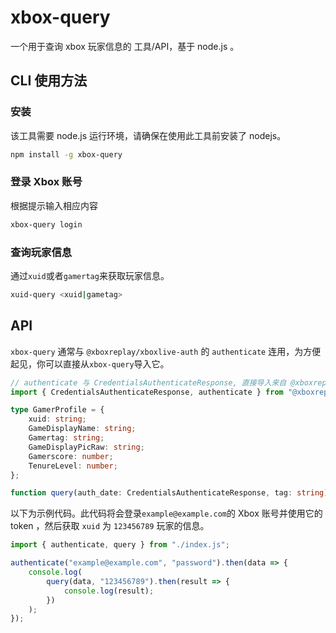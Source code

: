 # xbox-query

一个用于查询 xbox 玩家信息的 工具/API，基于 node.js 。

## CLI 使用方法

### 安装

该工具需要 node.js 运行环境，请确保在使用此工具前安装了 nodejs。

```bash
npm install -g xbox-query
```

### 登录 Xbox 账号

根据提示输入相应内容

```bash
xbox-query login
```

### 查询玩家信息

通过`xuid`或者`gamertag`来获取玩家信息。

```bash
xuid-query <xuid|gametag>
```

## API

`xbox-query` 通常与 `@xboxreplay/xboxlive-auth` 的 `authenticate` 连用，为方便起见，你可以直接从`xbox-query`导入它。

```ts
// authenticate 与 CredentialsAuthenticateResponse, 直接导入来自 @xboxreplay/xboxlive-auth
import { CredentialsAuthenticateResponse, authenticate } from "@xboxreplay/xboxlive-auth";

type GamerProfile = {
    xuid: string;
    GameDisplayName: string;
    Gamertag: string;
    GameDisplayPicRaw: string;
    Gamerscore: number;
    TenureLevel: number;
};

function query(auth_date: CredentialsAuthenticateResponse, tag: string): Promise<GamerProfile>;
```

以下为示例代码。此代码将会登录`example@example.com`的 Xbox 账号并使用它的 token ，然后获取 `xuid` 为 `123456789` 玩家的信息。

```js
import { authenticate, query } from "./index.js";

authenticate("example@example.com", "password").then(data => {
    console.log(
        query(data, "123456789").then(result => {
            console.log(result);
        })
    );
});

```
